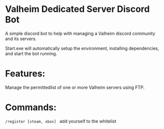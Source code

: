 # Valheim Dedicated Server Discord Bot
A simple discord bot to help with managing a Valheim discord community and its servers. 

Start.exe will automatically setup the environment, installing dependencies, and start the bot running.

# Features:
Manage the permittedlist of one or more Valheim servers using FTP. 

# Commands:
``/register [steam, xbox] `` add yourself to the whitelist
